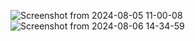 ![Screenshot from 2024-08-05 11-00-08](https://github.com/user-attachments/assets/c25d8305-46ad-4674-9282-95127cd0cc5b)
![Screenshot from 2024-08-06 14-34-59](https://github.com/user-attachments/assets/ef63b49f-573e-491c-bb16-c2cf03ed67ef)
